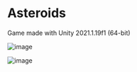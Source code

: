 # Asteroids
Game made with Unity 2021.1.19f1 (64-bit)

![image](https://user-images.githubusercontent.com/55459745/133775947-eb65b7cb-d137-41b4-af53-12881042c288.png)

![image](https://user-images.githubusercontent.com/55459745/133775152-a0ad801f-e4bb-4ce9-b718-78fbd29aa622.png)



